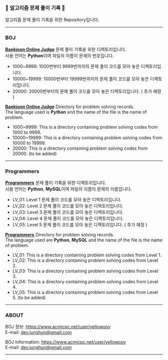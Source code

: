 <h3>📝 알고리즘 문제 풀이 기록 📝</h3>
알고리즘 문제 풀이 기록을 위한 Repository입니다.  

- - -

<h3> BOJ </h3>  

**[Baekjoon Online Judge](https://www.acmicpc.net/)** 문제 풀이 기록을 위한 디렉토리입니다.  
사용 언어는 **Python**이며 파일의 이름이 문제의 번호입니다.  

* 1000~9999: 1000번부터 9999번까지의 문제 풀이 코드를 모아 놓은 디렉토리입니다.
* 10000~19999: 10000번부터 19999번까지의 문제 풀이 코드를 모아 놓은 디렉토리입니다.
* 20000: 20000번부터의 문제 풀이 코드를 모아 놓은 디렉토리입니다. ( 추가 예정 )  



**[Baekjoon Online Judge](https://www.acmicpc.net)** Directory for problem solving records.  
The language used is **Python** and the name of the file is the name of problem.

* 1000~9999: This is a directory containing problem solving codes from 1000 to 9999.
* 10000~19999: This is a directory containing problem solving codes from 10000 to 19999.
* 20000: This is a directory containing problem solving codes from 20000. (to be added)


- - -

<h3> Programmers </h3>  

**[Programmers](https://programmers.co.kr/learn/challenges)** 문제 풀이 기록을 위한 디렉토리입니다.  
사용 언어는 **Python**, **MySQL**이며 파일의 이름이 문제의 이름입니다.  

* LV_01: Level 1 문제 풀이 코드를 모아 놓은 디렉토리입니다.
* LV_02: Level 2 문제 풀이 코드를 모아 놓은 디렉토리입니다.
* LV_03: Level 3 문제 풀이 코드를 모아 놓은 디렉토리입니다.
* LV_04: Level 4 문제 풀이 코드를 모아 놓은 디렉토리입니다. 
* LV_05: Level 5 문제 풀이 코드를 모아 놓은 디렉토리입니다. ( 추가 예정 )

**[Programmers](https://programmers.co.kr/learn/challenges)** Directory for problem solving records.  
The language used are **Python**, **MySQL** and the name of the file is the name of problem.

* LV_01: This is a directory containing problem solving codes from Level 1.
* LV_02: This is a directory containing problem solving codes from Level 2.
* LV_03: This is a directory containing problem solving codes from Level 3.
* LV_04: This is a directory containing problem solving codes from Level 4. 
* LV_05: This is a directory containing problem solving codes from Level 5. (to be added)

- - -

<h3> ABOUT </h3> 

BOJ 정보: https://www.acmicpc.net/user/yellowoov   
E-mail: dev.junghun@gmail.com



BOJ Information: https://www.acmicpc.net/user/yellowoov  
E-mail: dev.junghun@gmail.com

- - - 
